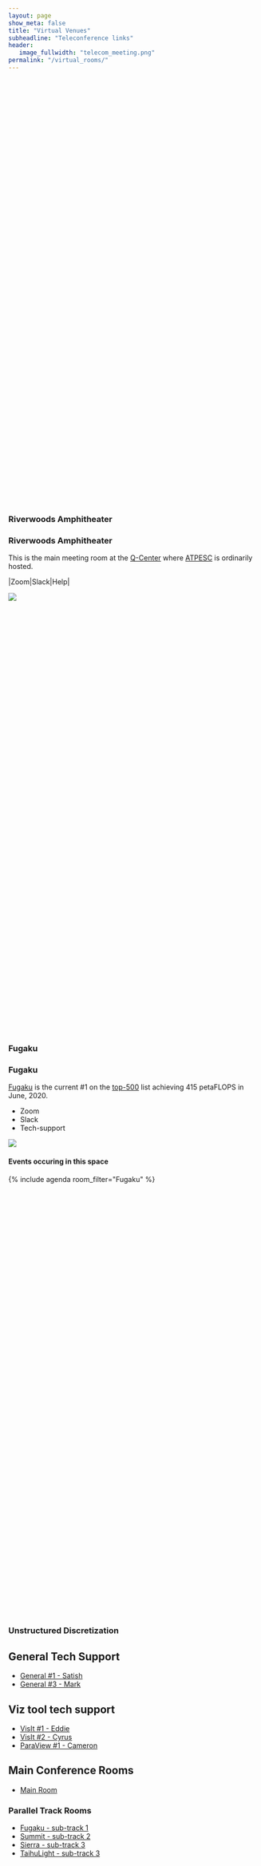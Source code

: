 ```yaml
---
layout: page
show_meta: false
title: "Virtual Venues"
subheadline: "Teleconference links"
header:
   image_fullwidth: "telecom_meeting.png"
permalink: "/virtual_rooms/"
---
```


<br><br><br><br><br><br><br><br><br><br><br><br><br><br><br><br><br><br><br><br><br><br><br><br><br>
<br><br><br><br><br><br><br><br><br><br><br><br><br><br><br><br><br><br><br><br><br><br><br><br><br>

### Riverwoods Amphitheater
### Riverwoods Amphitheater

This is the main meeting room at the [Q-Center](https://qcenter.com/home-guest/)
where [ATPESC](https://extremecomputingtraining.anl.gov) is ordinarily hosted.

|Zoom|Slack|Help|

![](../images/q_center_main.jpg)

<br><br><br><br><br><br><br><br><br><br><br><br><br><br><br><br><br><br><br><br><br><br><br><br><br>
<br><br><br><br><br><br><br><br><br><br><br><br><br><br><br><br><br><br><br><br><br><br><br><br><br>

### Fugaku
### Fugaku

[Fugaku](https://www.top500.org/system/179807/) is the current #1 on the
[top-500](https://www.top500.org) list achieving 415 petaFLOPS in June, 2020.

* Zoom
* Slack
* Tech-support

[![](../images/fugaku2.jpg)](https://www.r-ccs.riken.jp/en/fugaku/project)

#### Events occuring in this space

{% include agenda room_filter="Fugaku" %}

<br><br><br><br><br><br><br><br><br><br><br><br><br><br><br><br><br><br><br><br><br><br><br><br><br>
<br><br><br><br><br><br><br><br><br><br><br><br><br><br><br><br><br><br><br><br><br><br><br><br><br>



### Unstructured Discretization


## General Tech Support

* [General #1 - Satish](https://us02web.zoom.us/j/88160159760?pwd=MnVyRFZFT0FBc3RFTTlwQ2xZdDFTUT09)
* [General #3 - Mark](https://us02web.zoom.us/j/88160159760?pwd=MnVyRFZFT0FBc3RFTTlwQ2xZdDFTUT09)

## Viz tool tech support

* [VisIt #1 - Eddie](https://us02web.zoom.us/j/88160159760?pwd=MnVyRFZFT0FBc3RFTTlwQ2xZdDFTUT09)
* [VisIt #2 - Cyrus](https://us02web.zoom.us/j/88160159760?pwd=MnVyRFZFT0FBc3RFTTlwQ2xZdDFTUT09)
* [ParaView #1 - Cameron](https://us02web.zoom.us/j/88160159760?pwd=MnVyRFZFT0FBc3RFTTlwQ2xZdDFTUT09)

## Main Conference Rooms

* [Main Room](https://us02web.zoom.us/j/88160159760?pwd=MnVyRFZFT0FBc3RFTTlwQ2xZdDFTUT09)

### Parallel Track Rooms
* [Fugaku - sub-track 1](https://us02web.zoom.us/j/88160159760?pwd=MnVyRFZFT0FBc3RFTTlwQ2xZdDFTUT09)
* [Summit - sub-track 2](https://us02web.zoom.us/j/88160159760?pwd=MnVyRFZFT0FBc3RFTTlwQ2xZdDFTUT09)
* [Sierra - sub-track 3](https://us02web.zoom.us/j/88160159760?pwd=MnVyRFZFT0FBc3RFTTlwQ2xZdDFTUT09)
* [TaihuLight - sub-track 3](https://us02web.zoom.us/j/88160159760?pwd=MnVyRFZFT0FBc3RFTTlwQ2xZdDFTUT09)

